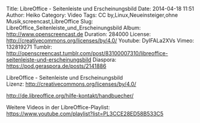 Title: LibreOffice - Seitenleiste und Erscheinungsbild
Date: 2014-04-18 11:51
Author: Heiko
Category: Video
Tags: CC by,Linux,Neueinsteiger,ohne Musik,screencast,LibreOffice
Slug: LibreOffice_Seitenleiste_und_Erscheinungsbild
Album: http://www.openscreencast.de
Duration: 284000
License: http://creativecommons.org/licenses/by/4.0/
Youtube: DyIFALa2XVs
Vimeo: 132819271
Tumblr: http://openscreencast.tumblr.com/post/83100007310/libreoffice-seitenleiste-und-erscheinungsbild
Diaspora: https://pod.geraspora.de/posts/2141886

LibreOffice - Seitenleiste und Erscheinungsbild  
Lizenz: <http://creativecommons.org/licenses/by/4.0/>  
  
<http://de.libreoffice.org/hilfe-kontakt/handbuecher/>  
  
Weitere Videos in der LibreOffice-Playlist:
<https://www.youtube.com/playlist?list=PL3CCE28ED58B533C5>  
  

